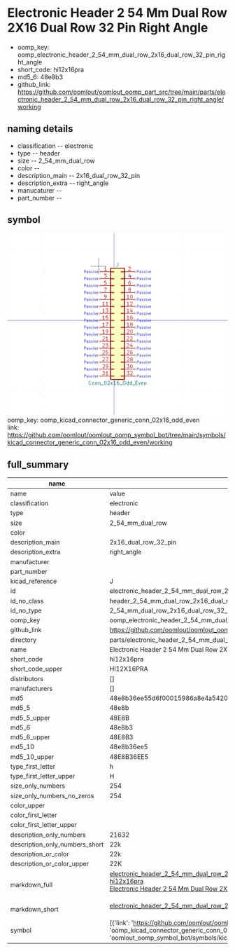 # Electronic Header 2 54 Mm Dual Row 2X16 Dual Row 32 Pin Right Angle

  
* oomp_key: oomp_electronic_header_2_54_mm_dual_row_2x16_dual_row_32_pin_right_angle 
* short_code: hi12x16pra
* md5_6: 48e8b3  
* github_link: https://github.com/oomlout/oomlout_oomp_part_src/tree/main/parts/electronic_header_2_54_mm_dual_row_2x16_dual_row_32_pin_right_angle/working  
## naming details
* classification -- electronic
* type -- header
* size -- 2_54_mm_dual_row
* color -- 
* description_main -- 2x16_dual_row_32_pin
* description_extra -- right_angle
* manucaturer -- 
* part_number -- 



## symbol

![](symbol/0/working/working_600.png)  
oomp_key: oomp_kicad_connector_generic_conn_02x16_odd_even  
link: https://github.com/oomlout/oomlout_oomp_symbol_bot/tree/main/symbols/kicad_connector_generic_conn_02x16_odd_even/working  


## full_summary
| name | value | 
| --- | --- | 
| name | value | 
| classification | electronic | 
| type | header | 
| size | 2_54_mm_dual_row | 
| color |  | 
| description_main | 2x16_dual_row_32_pin | 
| description_extra | right_angle | 
| manufacturer |  | 
| part_number |  | 
| kicad_reference | J | 
| id | electronic_header_2_54_mm_dual_row_2x16_dual_row_32_pin_right_angle | 
| id_no_class | header_2_54_mm_dual_row_2x16_dual_row_32_pin_right_angle | 
| id_no_type | 2_54_mm_dual_row_2x16_dual_row_32_pin_right_angle | 
| oomp_key | oomp_electronic_header_2_54_mm_dual_row_2x16_dual_row_32_pin_right_angle | 
| github_link | https://github.com/oomlout/oomlout_oomp_part_src/tree/main/parts/electronic_header_2_54_mm_dual_row_2x16_dual_row_32_pin_right_angle/working | 
| directory | parts/electronic_header_2_54_mm_dual_row_2x16_dual_row_32_pin_right_angle | 
| name | Electronic Header 2 54 Mm Dual Row 2X16 Dual Row 32 Pin Right Angle | 
| short_code | hi12x16pra | 
| short_code_upper | HI12X16PRA | 
| distributors | [] | 
| manufacturers | [] | 
| md5 | 48e8b36ee55d6f00015986a8e4a5420d | 
| md5_5 | 48e8b | 
| md5_5_upper | 48E8B | 
| md5_6 | 48e8b3 | 
| md5_6_upper | 48E8B3 | 
| md5_10 | 48e8b36ee5 | 
| md5_10_upper | 48E8B36EE5 | 
| type_first_letter | h | 
| type_first_letter_upper | H | 
| size_only_numbers | 254 | 
| size_only_numbers_no_zeros | 254 | 
| color_upper |  | 
| color_first_letter |  | 
| color_first_letter_upper |  | 
| description_only_numbers | 21632 | 
| description_only_numbers_short | 22k | 
| description_or_color | 22k | 
| description_or_color_upper | 22K | 
| markdown_full | [electronic_header_2_54_mm_dual_row_2x16_dual_row_32_pin_right_angle](https://github.com/oomlout/oomlout_oomp_part_src/tree/main/parts/electronic_header_2_54_mm_dual_row_2x16_dual_row_32_pin_right_angle/working)<br>[hi12x16pra](https://github.com/oomlout/oomlout_oomp_part_src/tree/main/parts/electronic_header_2_54_mm_dual_row_2x16_dual_row_32_pin_right_angle/working)<br>[Electronic Header 2 54 Mm Dual Row 2X16 Dual Row 32 Pin Right Angle](https://github.com/oomlout/oomlout_oomp_part_src/tree/main/parts/electronic_header_2_54_mm_dual_row_2x16_dual_row_32_pin_right_angle/working)<br><br> | 
| markdown_short | [electronic_header_2_54_mm_dual_row_2x16_dual_row_32_pin_right_angle](https://github.com/oomlout/oomlout_oomp_part_src/tree/main/parts/electronic_header_2_54_mm_dual_row_2x16_dual_row_32_pin_right_angle/working)<br><br> | 
| symbol | [{'link': 'https://github.com/oomlout/oomlout_oomp_symbol_bot/tree/main/symbols/kicad_connector_generic_conn_02x16_odd_even', 'oomp_key': 'oomp_kicad_connector_generic_conn_02x16_odd_even', 'directory': 'oomlout_oomp_symbol_bot/symbols/kicad_connector_generic_conn_02x16_odd_even//working/working.kicad_sym'}] | 
